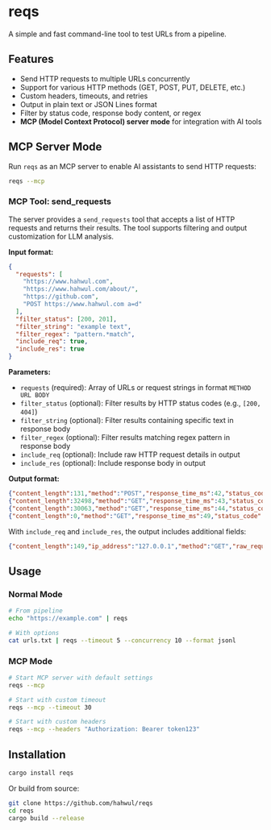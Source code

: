 # reqs

A simple and fast command-line tool to test URLs from a pipeline.

## Features

- Send HTTP requests to multiple URLs concurrently
- Support for various HTTP methods (GET, POST, PUT, DELETE, etc.)
- Custom headers, timeouts, and retries
- Output in plain text or JSON Lines format
- Filter by status code, response body content, or regex
- **MCP (Model Context Protocol) server mode** for integration with AI tools

## MCP Server Mode

Run `reqs` as an MCP server to enable AI assistants to send HTTP requests:

```bash
reqs --mcp
```

### MCP Tool: send_requests

The server provides a `send_requests` tool that accepts a list of HTTP requests and returns their results. The tool supports filtering and output customization for LLM analysis.

**Input format:**
```json
{
  "requests": [
    "https://www.hahwul.com",
    "https://www.hahwul.com/about/",
    "https://github.com",
    "POST https://www.hahwul.com a=d"
  ],
  "filter_status": [200, 201],
  "filter_string": "example text",
  "filter_regex": "pattern.*match",
  "include_req": true,
  "include_res": true
}
```

**Parameters:**
- `requests` (required): Array of URLs or request strings in format `METHOD URL BODY`
- `filter_status` (optional): Filter results by HTTP status codes (e.g., `[200, 404]`)
- `filter_string` (optional): Filter results containing specific text in response body
- `filter_regex` (optional): Filter results matching regex pattern in response body
- `include_req` (optional): Include raw HTTP request details in output
- `include_res` (optional): Include response body in output

**Output format:**
```json
{"content_length":131,"method":"POST","response_time_ms":42,"status_code":405,"url":"https://www.hahwul.com"}
{"content_length":32498,"method":"GET","response_time_ms":43,"status_code":200,"url":"https://www.hahwul.com"}
{"content_length":30063,"method":"GET","response_time_ms":44,"status_code":200,"url":"https://www.hahwul.com/about/"}
{"content_length":0,"method":"GET","response_time_ms":49,"status_code":200,"url":"https://github.com"}
```

With `include_req` and `include_res`, the output includes additional fields:
```json
{"content_length":149,"ip_address":"127.0.0.1","method":"GET","raw_request":"GET /path HTTP/1.1\nHost: example.com\n","response_body":"<html>...</html>","response_time_ms":42,"status_code":200,"url":"https://example.com"}
```

## Usage

### Normal Mode

```bash
# From pipeline
echo "https://example.com" | reqs

# With options
cat urls.txt | reqs --timeout 5 --concurrency 10 --format jsonl
```

### MCP Mode

```bash
# Start MCP server with default settings
reqs --mcp

# Start with custom timeout
reqs --mcp --timeout 30

# Start with custom headers
reqs --mcp --headers "Authorization: Bearer token123"
```

## Installation

```bash
cargo install reqs
```

Or build from source:

```bash
git clone https://github.com/hahwul/reqs
cd reqs
cargo build --release
```
